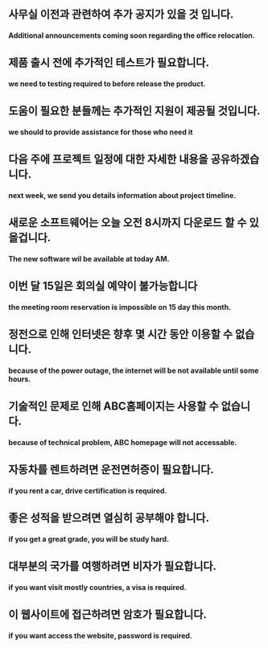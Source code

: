 ## 사무실 이전과 관련하여 추가 공지가 있을 것 입니다.

####  Additional announcements coming soon regarding the office relocation.
## 제품 출시 전에 추가적인 테스트가 필요합니다.
#### we need to testing required to before release the product.

## 도움이 필요한 분들께는 추가적인 지원이 제공될 것입니다.

#### we should to provide assistance for those who need it

## 다음 주에 프로젝트 일정에 대한 자세한 내용을 공유하겠습니다.

#### next week, we send you details information about project timeline.

## 새로운 소프트웨어는 오늘 오전 8시까지 다운로드 할 수 있을겁니다.

#### The new software wil be available at today AM.

## 이번 달 15일은 회의실 예약이 불가능합니다 
#### the meeting room reservation is impossible on 15 day this month.

## 정전으로 인해 인터넷은 향후 몇 시간 동안 이용할 수 없습니다.
#### because of the power outage, the internet will be not available until some hours.

## 기술적인 문제로 인해 ABC홈페이지는 사용할 수 없습니다.

#### because of technical problem, ABC homepage will not accessable.

## 자동차를 렌트하려면 운전면허증이 필요합니다.

#### if you rent a car, drive certification is required.

## 좋은 성적을 받으려면 열심히 공부해야 합니다.
#### if you get a great grade, you will be study hard.

## 대부분의 국가를 여행하려면 비자가 필요합니다.
#### if you want visit mostly countries, a visa is required.

## 이 웹사이트에 접근하려면 암호가 필요합니다.
#### if you want access the website, password is required.

